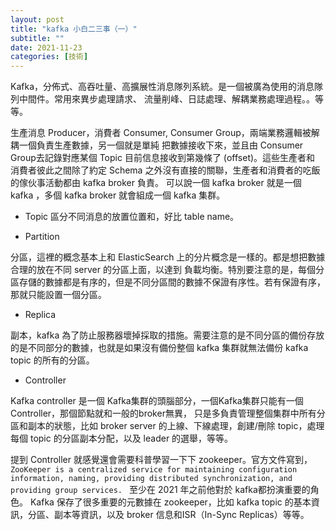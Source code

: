 ```yaml
---
layout: post
title: "kafka 小白二三事（一）"
subtitle: ""
date: 2021-11-23
categories: [技術]
---
```


Kafka，分佈式、高吞吐量、高擴展性消息隊列系統。是一個被廣為使用的消息隊列中間件。常用來異步處理請求、
流量削峰、日誌處理、解耦業務處理過程。。等等。

生產消息 Producer，消費者 Consumer, Consumer Group，兩端業務邏輯被解耦一個負責生產數據，另一個就是單純
把數據接收下來，並且由 Consumer Group去記錄對應某個 Topic 目前信息接收到第幾條了 (offset)。這些生產者和
消費者彼此之間除了約定 Schema 之外沒有直接的關聯，生產者和消費者的吃飯的傢伙事活動都由 kafka broker 負責。
可以說一個 kafka broker 就是一個 kafka ，多個 kafka broker 就會組成一個 kafka 集群。

- Topic
區分不同消息的放置位置和，好比 table name。


- Partition

分區，這裡的概念基本上和 ElasticSearch 上的分片概念是一樣的。都是想把數據合理的放在不同 server 的分區上面，以達到
負載均衡。特別要注意的是，每個分區存儲的數據都是有序的，但是不同分區間的數據不保證有序性。若有保證有序，
那就只能設置一個分區。


- Replica

副本，kafka 為了防止服務器壞掉採取的措施。需要注意的是不同分區的備份存放的是不同部分的數據，也就是如果沒有備份整個
kafka 集群就無法備份 kafka topic 的所有的分區。


- Controller

Kafka controller 是一個 Kafka集群的頭腦部分，一個Kafka集群只能有一個 Controller，那個節點就和一般的broker無異，
只是多負責管理整個集群中所有分區和副本的狀態，比如 broker server 的上線、下線處理，創建/刪除 topic，處理每個 topic 的分區副本分配，以及 leader 
的選舉，等等。

提到 Controller 就感覺還會需要科普學習一下下 zookeeper。官方文件寫到，`ZooKeeper is a centralized service for maintaining configuration information, naming, providing distributed synchronization, and providing group services. `
至少在 2021 年之前他對於 kafka都扮演重要的角色。 Kafka 保存了很多重要的元數據在 zookeeper，比如 kafka topic 的基本資訊，分區、副本等資訊，以及 broker 信息和ISR（In-Sync Replicas）等等。
